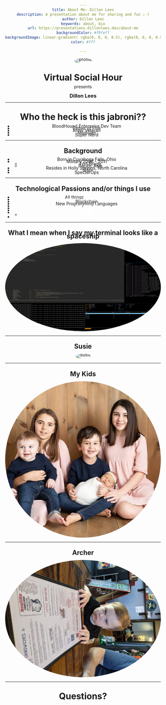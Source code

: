 ```yaml
---
title: About Me: Dillon Lees
description: A presentation about me for sharing and fun :-)
author: Dillon Lees
keywords: about, bio
url: https://presentations.dillonlees.dev/about-me
backgroundColor: #f9feff
backgroundImage: linear-gradient( rgba(0, 0, 0, 0.5), rgba(0, 0, 0, 0.5) ), url('./images/music_background.webp')
color: #fff

---
```

<style>
  section {
    display: block;
    padding-top: 1.75rem;
  }
  a {
    color: #fff;
  }
  img {
    width: 66%;
  }
</style>
<style scoped>
* {
  text-align: center;
  line-height: .5;
}

img {
  border-radius: 50%;
  width: auto;
}
section {
  display: flex;
}
</style>

![profile](https://pbs.twimg.com/profile_images/1494057222665555972/j-6jgZWk_400x400.jpg)
# Virtual Social Hour
presents
### Dillon Lees

<!--
Notes go here
-->

---
# Who the heck is this jabroni??

* BloodHound Enterprise Dev Team
* Father of Five
* Army Veteran
* Musician
* Super Nerd

---

## Background

* Born in Cuyahoga Falls, Ohio
* Military 2006 - 2011
  * Fort Bragg
  * Pacific Asia
* Resides in Holly Springs, North Carolina
* IBM
* SpecterOps

---

## Technological Passions and/or things I use

* All things [Kubernetes](https://kubernetes.io)
* [Merkle Trees/DAGs](https://en.wikipedia.org/wiki/Merkle_tree)
* Blockchain
* New Programming Languages
* [vim](https://www.vim.org/)/[neovim](https://neovim.io/)
* [tmux](https://github.com/tmux/tmux/wiki)
* [please](https://please.build)
* [zsh](https://www.zsh.org/)
  * [zinit](https://github.com/zdharma-continuum/zinit)
* [Bazel](https://bazel.build)

---

## What I mean when I say my terminal looks like a spaceship
<style scoped>
section {
  
  display: flex;
}
</style>
![spaceship terminal](./images/spaceship_terminal.webp)

---

## Susie

![susie](./images/susie.webp)

---

## My Kids 

![kids](./images/kids.webp)

---

## Archer

![archer](./images/archer.webp)

---
# Questions?
